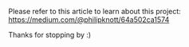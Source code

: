 Please refer to this article to learn about this project: https://medium.com/@philipknott/64a502ca1574

Thanks for stopping by :)

